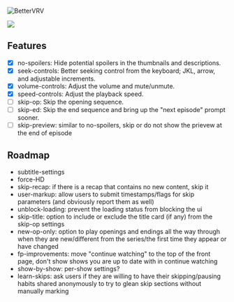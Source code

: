 ![BetterVRV](https://raw.githubusercontent.com/tuckerchapin/BetterVRV/master/public/images/logotype_dark.png)

[<img align="center" src="https://raw.githubusercontent.com/tuckerchapin/BetterVRV/master/dev/ChromeWebstoreBadge.png">](https://chrome.google.com/webstore/detail/bettervrv/dhghipbelapdpgpdfmkebjnnokhpeock)

Features
---
- [x] no-spoilers: Hide potential spoilers in the thumbnails and descriptions.
- [x] seek-controls: Better seeking control from the keyboard; JKL, arrow, and adjustable increments.
- [x] volume-controls: Adjust the volume and mute/unmute.
- [x] speed-controls: Adjust the playback speed.
- [ ] skip-op: Skip the opening sequence.
- [ ] skip-ed: Skip the end sequence and bring up the "next episode" prompt sooner.
- [ ] skip-preview: similar to no-spoilers, skip or do not show the prievew at the end of episode

Roadmap
---
* subtitle-settings
* force-HD
* skip-recap: if there is a recap that contains no new content, skip it
* user-markup: allow users to submit timestamps/flags for skip parameters (and obviously report them as well)
* unblock-loading: prevent the loading status from blocking the ui
* skip-title: option to include or exclude the title card (if any) from the skip-op settings
* new-op-only: option to play openings and endings all the way through when they are new/different from the series/the first time they appear or have changed
* fp-improvements: move "continue watching" to the top of the front page, don't show shows you are up to date with in continue watching
* show-by-show: per-show settings?
* learn-skips: ask users if they are willing to have their skipping/pausing habits shared anonymously to try to glean skip sections without manually marking
